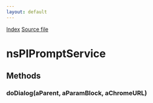 ```yaml
---
layout: default
---
```

<div id='links'><a href="../index.html">Index</a>
<a href="http://dxr.mozilla.org/mozilla-central/source/embedding/components/windowwatcher/nsPIPromptService.idl">Source file</a>
</div>

# nsPIPromptService #

## Methods ##

### doDialog(aParent, aParamBlock, aChromeURL) ###

